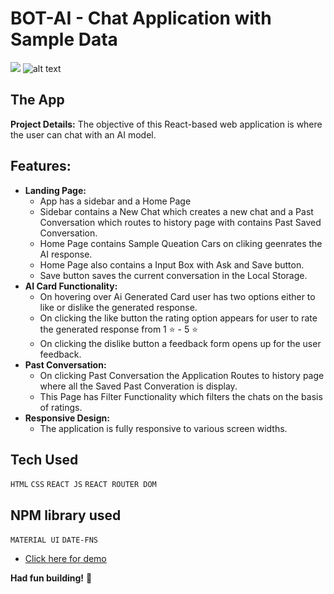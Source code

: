 

# BOT-AI - Chat Application with Sample Data
![](src\assets\bot-ai-1.gif)
![alt text](src/assets/bot-ai-1.gif)

## The App

**Project Details:** The objective of this React-based web application is where the user can chat with an AI model.


## Features:
- **Landing Page:**
    - App has a sidebar and a Home Page 
    - Sidebar contains a New Chat which creates a new chat and a Past Conversation which routes to history page with contains Past Saved Conversation. 
    - Home Page contains Sample Queation Cars on cliking geenrates the AI response.
    - Home Page also contains a Input Box with Ask and Save button.
    - Save button saves the current conversation in the Local Storage.
- **AI Card Functionality:**
    - On hovering over Ai Generated Card user has two options either to like or dislike the generated response.
    - On clicking the like button the rating option appears for user to rate the generated response from 1 ⭐ - 5 ⭐
    - On clicking the dislike button a feedback form opens up for the user feedback.
- **Past Conversation:**
    - On clicking Past Conversation the Application Routes to history page where all the Saved Past Converation is display.
    - This Page has Filter Functionality which filters the chats on the basis of ratings.
- **Responsive Design:**
    - The application is fully responsive to various screen widths.


## Tech Used

`HTML`
`CSS`
`REACT JS`
`REACT ROUTER DOM`

## NPM library used 

`MATERIAL UI`
`DATE-FNS`


- <a href="https://kaifi-bot-ai.vercel.app/" target="_blank">Click here for demo</a>

**Had fun building!** 🚀
